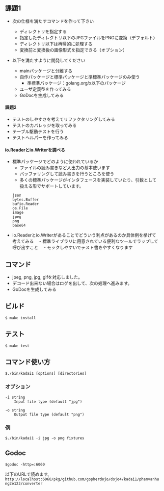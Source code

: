 ## 課題1
* 次の仕様を満たすコマンドを作って下さい
  - ディレクトリを指定する
  - 指定したディレクトリ以下のJPGファイルをPNGに変換（デフォルト）
  - ディレクトリ以下は再帰的に処理する
  - 変換前と変換後の画像形式を指定できる（オプション）

* 以下を満たすように開発してください
  - mainパッケージと分離する
  - 自作パッケージと標準パッケージと準標準パッケージのみ使う
    - 準標準パッケージ：golang.org/x以下のパッケージ
  - ユーザ定義型を作ってみる
  - GoDocを生成してみる

#### 課題2

  - テストのしやすさを考えてリファクタリングしてみる
  - テストのカバレッジを取ってみる
  - テーブル駆動テストを行う
  - テストヘルパーを作ってみる

#### io.Readerとio.Writerを調べる

- 標準パッケージでどのように使われているか
  - ファイルの読み書きなど入出力の基本使います
  - バッファリングして読み書きを行うところを使う
  - 多くの標準パッケージがインタフェースを実装していたり、引数として扱える形でサポートしています。
  ```
  json
  bytes.Buffer
  bufio.Reader
  os.File
  image
  jpeg
  png
  base64
  ```
- io.Readerとio.Writerがあることでどういう利点があるのか具体例を挙げて考えてみる 
　- 標準ライブラリに用意されている便利なツールでラップして呼び出すこと
　- モックしやすいでテスト書きやすくなります

## コマンド
* jpeg, png, jpg, gifを対応しました。
* デコード出来ない場合はログを出して、次の処理へ進みます。
* GoDocを生成してみる

## ビルド
```
$ make install
```
## テスト
```
$ make test
```

## コマンド使い方
```
$./bin/kadai1 [options] [directories]
```

### オプション
```
-i string
    Input file type (default "jpg")

-o string
    Output file type (default "png")
```

### 例
```
$./bin/kadai1 -i jpg -o png fixtures
```

## Godoc
```
$godoc -http=:6060
```
以下のURLで読めます。
`http://localhost:6060/pkg/github.com/gopherdojo/dojo4/kadai1/phamvanhung2e123/converter`
